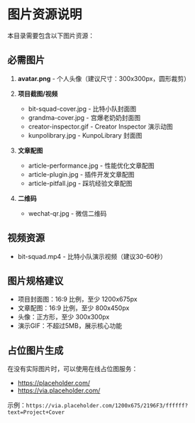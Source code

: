 # 图片资源说明

本目录需要包含以下图片资源：

## 必需图片

1. **avatar.png** - 个人头像（建议尺寸：300x300px，圆形裁剪）

2. **项目截图/视频**
   - bit-squad-cover.jpg - 比特小队封面图
   - grandma-cover.jpg - 宫爆老奶奶封面图
   - creator-inspector.gif - Creator Inspector 演示动图
   - kunpolibrary.jpg - KunpoLibrary 封面图

3. **文章配图**
   - article-performance.jpg - 性能优化文章配图
   - article-plugin.jpg - 插件开发文章配图
   - article-pitfall.jpg - 踩坑经验文章配图

4. **二维码**
   - wechat-qr.jpg - 微信二维码

## 视频资源

- bit-squad.mp4 - 比特小队演示视频（建议30-60秒）

## 图片规格建议

- 项目封面图：16:9 比例，至少 1200x675px
- 文章配图：16:9 比例，至少 800x450px
- 头像：正方形，至少 300x300px
- 演示GIF：不超过5MB，展示核心功能

## 占位图片生成

在没有实际图片时，可以使用在线占位图服务：
- https://placeholder.com/
- https://via.placeholder.com/

示例：`https://via.placeholder.com/1200x675/2196F3/ffffff?text=Project+Cover`